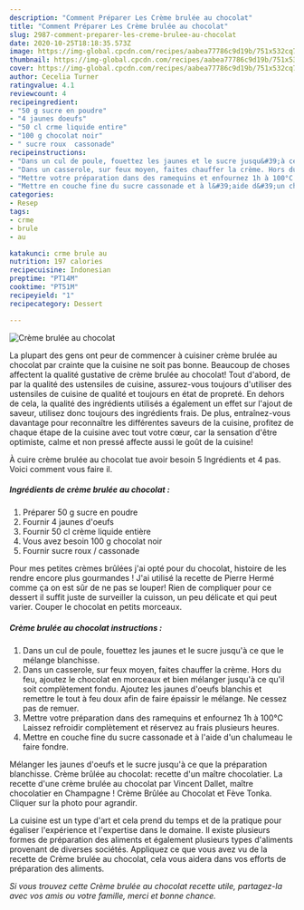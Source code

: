 ```yaml
---
description: "Comment Préparer Les Crème brulée au chocolat"
title: "Comment Préparer Les Crème brulée au chocolat"
slug: 2987-comment-preparer-les-creme-brulee-au-chocolat
date: 2020-10-25T18:18:35.573Z
image: https://img-global.cpcdn.com/recipes/aabea77786c9d19b/751x532cq70/creme-brulee-au-chocolat-photo-principale-de-la-recette.jpg
thumbnail: https://img-global.cpcdn.com/recipes/aabea77786c9d19b/751x532cq70/creme-brulee-au-chocolat-photo-principale-de-la-recette.jpg
cover: https://img-global.cpcdn.com/recipes/aabea77786c9d19b/751x532cq70/creme-brulee-au-chocolat-photo-principale-de-la-recette.jpg
author: Cecelia Turner
ratingvalue: 4.1
reviewcount: 4
recipeingredient:
- "50 g sucre en poudre"
- "4 jaunes doeufs"
- "50 cl crme liquide entire"
- "100 g chocolat noir"
- " sucre roux  cassonade"
recipeinstructions:
- "Dans un cul de poule, fouettez les jaunes et le sucre jusqu&#39;à ce que le mélange blanchisse."
- "Dans un casserole, sur feux moyen, faites chauffer la crème. Hors du feu, ajoutez le chocolat en morceaux et bien mélanger jusqu&#39;à ce qu&#39;il soit complètement fondu. Ajoutez les jaunes d&#39;oeufs blanchis et remettre le tout à feu doux afin de faire épaissir le mélange. Ne cessez pas de remuer."
- "Mettre votre préparation dans des ramequins et enfournez 1h à 100°C Laissez refroidir complètement et réservez au frais plusieurs heures."
- "Mettre en couche fine du sucre cassonade et à l&#39;aide d&#39;un chalumeau le faire fondre."
categories:
- Resep
tags:
- crme
- brule
- au

katakunci: crme brule au 
nutrition: 197 calories
recipecuisine: Indonesian
preptime: "PT14M"
cooktime: "PT51M"
recipeyield: "1"
recipecategory: Dessert

---
```



![Crème brulée au chocolat](https://img-global.cpcdn.com/recipes/aabea77786c9d19b/751x532cq70/creme-brulee-au-chocolat-photo-principale-de-la-recette.jpg)

La plupart des gens ont peur de commencer à cuisiner crème brulée au chocolat par crainte que la cuisine ne soit pas bonne. Beaucoup de choses affectent la qualité gustative de crème brulée au chocolat! Tout d'abord, de par la qualité des ustensiles de cuisine, assurez-vous toujours d'utiliser des ustensiles de cuisine de qualité et toujours en état de propreté. En dehors de cela, la qualité des ingrédients utilisés a également un effet sur l'ajout de saveur, utilisez donc toujours des ingrédients frais. De plus, entraînez-vous davantage pour reconnaître les différentes saveurs de la cuisine, profitez de chaque étape de la cuisine avec tout votre cœur, car la sensation d'être optimiste, calme et non pressé affecte aussi le goût de la cuisine!

<!--inarticleads1-->

À cuire crème brulée au chocolat tue avoir besoin 5 Ingrédients et 4 pas. Voici comment vous faire il.

##### Ingrédients de crème brulée au chocolat :

1. Préparer 50 g sucre en poudre
1. Fournir 4 jaunes d&#39;oeufs
1. Fournir 50 cl crème liquide entière
1. Vous avez besoin 100 g chocolat noir
1. Fournir  sucre roux / cassonade


Pour mes petites crèmes brûlées j&#39;ai opté pour du chocolat, histoire de les rendre encore plus gourmandes ! J&#39;ai utilisé la recette de Pierre Hermé comme ça on est sûr de ne pas se louper! Rien de compliquer pour ce dessert il suffit juste de surveiller la cuisson, un peu délicate et qui peut varier. Couper le chocolat en petits morceaux. 

<!--inarticleads2-->

##### Crème brulée au chocolat instructions :

1. Dans un cul de poule, fouettez les jaunes et le sucre jusqu&#39;à ce que le mélange blanchisse.
1. Dans un casserole, sur feux moyen, faites chauffer la crème. Hors du feu, ajoutez le chocolat en morceaux et bien mélanger jusqu&#39;à ce qu&#39;il soit complètement fondu. Ajoutez les jaunes d&#39;oeufs blanchis et remettre le tout à feu doux afin de faire épaissir le mélange. Ne cessez pas de remuer.
1. Mettre votre préparation dans des ramequins et enfournez 1h à 100°C Laissez refroidir complètement et réservez au frais plusieurs heures.
1. Mettre en couche fine du sucre cassonade et à l&#39;aide d&#39;un chalumeau le faire fondre.


Mélanger les jaunes d&#39;oeufs et le sucre jusqu&#39;à ce que la préparation blanchisse. Crème brûlée au chocolat: recette d&#39;un maître chocolatier. La recette d&#39;une crème brulée au chocolat par Vincent Dallet, maître chocolatier en Champagne ! Crème Brûlée au Chocolat et Fève Tonka. Cliquer sur la photo pour agrandir. 

<!--inarticleads1-->

<p>
La cuisine est un type d'art et cela prend du temps et de la pratique pour égaliser l'expérience et l'expertise dans le domaine. Il existe plusieurs formes de préparation des aliments et également plusieurs types d'aliments provenant de diverses sociétés. Appliquez ce que vous avez vu de la recette de Crème brulée au chocolat, cela vous aidera dans vos efforts de préparation des aliments.
</p>

<p>
<i>Si vous trouvez cette Crème brulée au chocolat recette utile, partagez-la avec vos amis ou votre famille, merci et bonne chance.</i>
</p>
